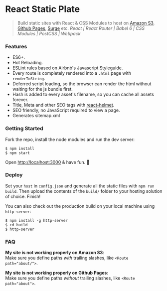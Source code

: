 # React Static Plate

> Build static sites with React & CSS Modules to host on [Amazon S3](https://aws.amazon.com/s3/), [Github Pages](https://pages.github.com/), [Surge](https://surge.sh/) etc.
> *React | React Router | Babel 6 | CSS Modules | PostCSS | Webpack*

### Features

- ES6+.
- Hot Reloading.
- ESLint rules based on Airbnb's Javascript Styleguide.
- Every route is completely rendered into a `.html` page with `renderToString`.
- Deferred script loading, so the browser can render the html without waiting for the js bundle first.
- Hash is added to every asset's filename, so you can cache all assets forever.
- Title, Meta and other SEO tags with [react-helmet](https://github.com/nfl/react-helmet).
- SEO friendly, no JavaScript required to view a page.
- Generates sitemap.xml

### Getting Started

Fork the repo, install the node modules and run the dev server:

```
$ npm install
$ npm start
```

Open [http://localhost:3000](http://localhost:3000) & have fun. 🐒

### Deploy

Set your `host` in `config.json` and generate all the static files with `npm run build`. Then upload the contents of the `build/` folder to your hosting solution of choice. Finish!

You can also check out the production build on your local machine using `http-server`:

```
$ npm install -g http-server
$ cd build
$ http-server
```

### FAQ

**My site is not working properly on Amazon S3**:<br>
Make sure you define paths *with* trailing slashes, like `<Route path="about/">`.

**My site is not working properly on Github Pages**:<br>
Make sure you define paths *without* trailing slashes, like `<Route path="about">`.
